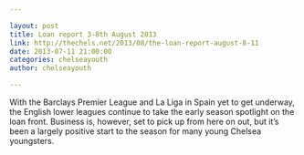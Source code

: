 ```yaml
---

layout: post
title: Loan report 3-8th August 2013
link: http://thechels.net/2013/08/the-loan-report-august-8-11
date: 2013-07-11 21:00:00
categories: chelseayouth
author: chelseayouth

---
```


With the Barclays Premier League and La Liga in Spain yet to get underway, the English lower leagues continue to take the early season spotlight on the loan front. Business is, however, set to pick up from here on out, but it’s been a largely positive start to the season for many young Chelsea youngsters.

